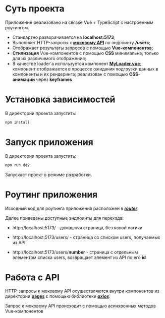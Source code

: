 # Суть проекта

Приложение реализовано на связке Vue + TypeScript с настроенным роутингом.

- Стандартно разворачивается на **localhost:5173**;
- Выполняет HTTP-запросы к [**моковому API**](https://jsonplaceholder.typicode.com) по эндпоинту **_/users_**;
- Отображает результаты запросов с помощью **Vue-компонентов**;
- **Стилизация** Vue-компонентов с помощью **CSS** минимальна, только для их различимого отображения;
- В качестве loader'а используется компонент [**MyLoader.vue**](/vue-app/src/components/UI/MyLoader.vue); компонент отображается в процессе ожидания подгрузки данных в компоненты и их рендеринга; реализован с помощью **CSS-анимации** через **keyframes**

#

# Установка зависимостей

В директории проекта запустить:

```bash
npm install
```

#

# Запуск приложения

В директории проекта запустить:

```bash
npm run dev
```

Запускает проект в режиме разработки.

#

# Роутинг приложения

Исходный код для роутинга приложения расположен в [**_router_**](/vue-app/src/router/router.ts).

Далее приведены доступные эндпоинты для перехода:

- http://localhost:5173/ - домашняя страница, без явной логики

- http://localhost:5173/users/ - страница со списком users, получаемых из API

- http://localhost:5173/users/**number** - страница с отдельным элементом списка users, возвращает элемент из API по его **id**

#

# Работа с API

HTTP-запросы к моковому API осуществляются внутри компонентов из директории [**pages**](/react-app/src/pages/) с помощью библиотеки [**_axios_**](https://github.com/axios/axios).

Запрос к моковому API происходит с помощью асинхронных методов Vue-компонентов

#
